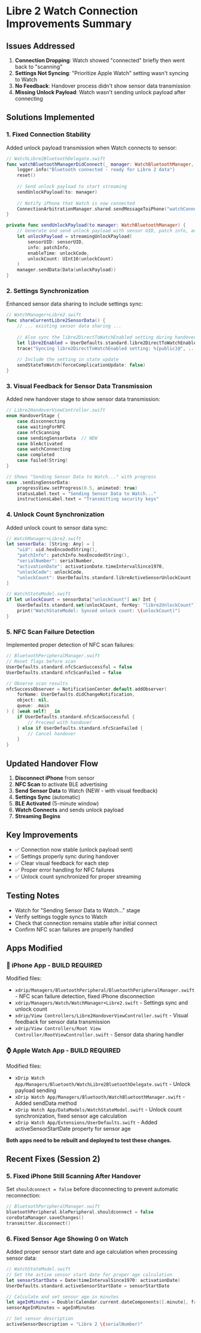 # Libre 2 Watch Connection Improvements Summary

## Issues Addressed

1. **Connection Dropping**: Watch showed "connected" briefly then went back to "scanning"
2. **Settings Not Syncing**: "Prioritize Apple Watch" setting wasn't syncing to Watch
3. **No Feedback**: Handover process didn't show sensor data transmission
4. **Missing Unlock Payload**: Watch wasn't sending unlock payload after connecting

## Solutions Implemented

### 1. Fixed Connection Stability

Added unlock payload transmission when Watch connects to sensor:

```swift
// WatchLibre2BluetoothDelegate.swift
func watchBluetoothManagerDidConnect(_ manager: WatchBluetoothManager, peripheral: CBPeripheral) {
    logger.info("Bluetooth connected - ready for Libre 2 data")
    reset()
    
    // Send unlock payload to start streaming
    sendUnlockPayload(to: manager)
    
    // Notify iPhone that Watch is now connected
    ConnectionArbitrationManager.shared.sendMessageToiPhone("watchConnected")
}

private func sendUnlockPayload(to manager: WatchBluetoothManager) {
    // Generate and send unlock payload with sensor UID, patch info, and unlock code
    let unlockPayload = streamingUnlockPayload(
        sensorUID: sensorUID,
        info: patchInfo,
        enableTime: unlockCode,
        unlockCount: UInt16(unlockCount)
    )
    manager.sendData(Data(unlockPayload))
}
```

### 2. Settings Synchronization

Enhanced sensor data sharing to include settings sync:

```swift
// WatchManager+Libre2.swift
func shareCurrentLibre2SensorData() {
    // ... existing sensor data sharing ...
    
    // Also sync the libre2DirectToWatchEnabled setting during handover
    let libre2Enabled = UserDefaults.standard.libre2DirectToWatchEnabled
    trace("Syncing libre2DirectToWatchEnabled setting: %{public}@", ...)
    
    // Include the setting in state update
    sendStateToWatch(forceComplicationUpdate: false)
}
```

### 3. Visual Feedback for Sensor Data Transmission

Added new handover stage to show sensor data transmission:

```swift
// Libre2HandoverViewController.swift
enum HandoverStage {
    case disconnecting
    case waitingForNFC
    case nfcScanning
    case sendingSensorData  // NEW
    case bleActivated
    case watchConnecting
    case completed
    case failed(String)
}

// Shows "Sending Sensor Data to Watch..." with progress
case .sendingSensorData:
    progressView.setProgress(0.5, animated: true)
    statusLabel.text = "Sending Sensor Data to Watch..."
    instructionsLabel.text = "Transmitting security keys"
```

### 4. Unlock Count Synchronization

Added unlock count to sensor data sync:

```swift
// WatchManager+Libre2.swift
let sensorData: [String: Any] = [
    "uid": uid.hexEncodedString(),
    "patchInfo": patchInfo.hexEncodedString(),
    "serialNumber": serialNumber,
    "activationDate": activationDate.timeIntervalSince1970,
    "unlockCode": unlockCode,
    "unlockCount": UserDefaults.standard.libreActiveSensorUnlockCount  // NEW
]

// WatchStateModel.swift
if let unlockCount = sensorData["unlockCount"] as? Int {
    UserDefaults.standard.set(unlockCount, forKey: "libre2UnlockCount")
    print("WatchStateModel: Synced unlock count: \(unlockCount)")
}
```

### 5. NFC Scan Failure Detection

Implemented proper detection of NFC scan failures:

```swift
// BluetoothPeripheralManager.swift
// Reset flags before scan
UserDefaults.standard.nfcScanSuccessful = false
UserDefaults.standard.nfcScanFailed = false

// Observe scan results
nfcSuccessObserver = NotificationCenter.default.addObserver(
    forName: UserDefaults.didChangeNotification,
    object: nil,
    queue: .main
) { [weak self] _ in
    if UserDefaults.standard.nfcScanSuccessful {
        // Proceed with handover
    } else if UserDefaults.standard.nfcScanFailed {
        // Cancel handover
    }
}
```

## Updated Handover Flow

1. **Disconnect iPhone** from sensor
2. **NFC Scan** to activate BLE advertising
3. **Send Sensor Data** to Watch (NEW - with visual feedback)
4. **Settings Sync** (automatic)
5. **BLE Activated** (5-minute window)
6. **Watch Connects** and sends unlock payload
7. **Streaming Begins**

## Key Improvements

- ✅ Connection now stable (unlock payload sent)
- ✅ Settings properly sync during handover
- ✅ Clear visual feedback for each step
- ✅ Proper error handling for NFC failures
- ✅ Unlock count synchronized for proper streaming

## Testing Notes

- Watch for "Sending Sensor Data to Watch..." stage
- Verify settings toggle syncs to Watch
- Check that connection remains stable after initial connect
- Confirm NFC scan failures are properly handled

## Apps Modified

### 📱 iPhone App - BUILD REQUIRED
Modified files:
- `xdrip/Managers/BluetoothPeripheral/BluetoothPeripheralManager.swift` - NFC scan failure detection, fixed iPhone disconnection
- `xdrip/Managers/Watch/WatchManager+Libre2.swift` - Settings sync and unlock count
- `xdrip/View Controllers/Libre2HandoverViewController.swift` - Visual feedback for sensor data transmission
- `xdrip/View Controllers/Root View Controller/RootViewController.swift` - Sensor data sharing handler

### ⌚ Apple Watch App - BUILD REQUIRED
Modified files:
- `xDrip Watch App/Managers/Bluetooth/WatchLibre2BluetoothDelegate.swift` - Unlock payload sending
- `xDrip Watch App/Managers/Bluetooth/WatchBluetoothManager.swift` - Added sendData method
- `xDrip Watch App/DataModels/WatchStateModel.swift` - Unlock count synchronization, fixed sensor age calculation
- `xDrip Watch App/Extensions/UserDefaults.swift` - Added activeSensorStartDate property for sensor age

**Both apps need to be rebuilt and deployed to test these changes.**

## Recent Fixes (Session 2)

### 5. Fixed iPhone Still Scanning After Handover

Set `shouldconnect = false` before disconnecting to prevent automatic reconnection:

```swift
// BluetoothPeripheralManager.swift
bluetoothPeripheral.blePeripheral.shouldconnect = false
coreDataManager.saveChanges()
transmitter.disconnect()
```

### 6. Fixed Sensor Age Showing 0 on Watch

Added proper sensor start date and age calculation when processing sensor data:

```swift
// WatchStateModel.swift
// Set the active sensor start date for proper age calculation
let sensorStartDate = Date(timeIntervalSince1970: activationDate)
UserDefaults.standard.activeSensorStartDate = sensorStartDate

// Calculate and set sensor age in minutes
let ageInMinutes = Double(Calendar.current.dateComponents([.minute], from: sensorStartDate, to: Date()).minute ?? 0)
sensorAgeInMinutes = ageInMinutes

// Set sensor description
activeSensorDescription = "Libre 2 \(serialNumber)"
```